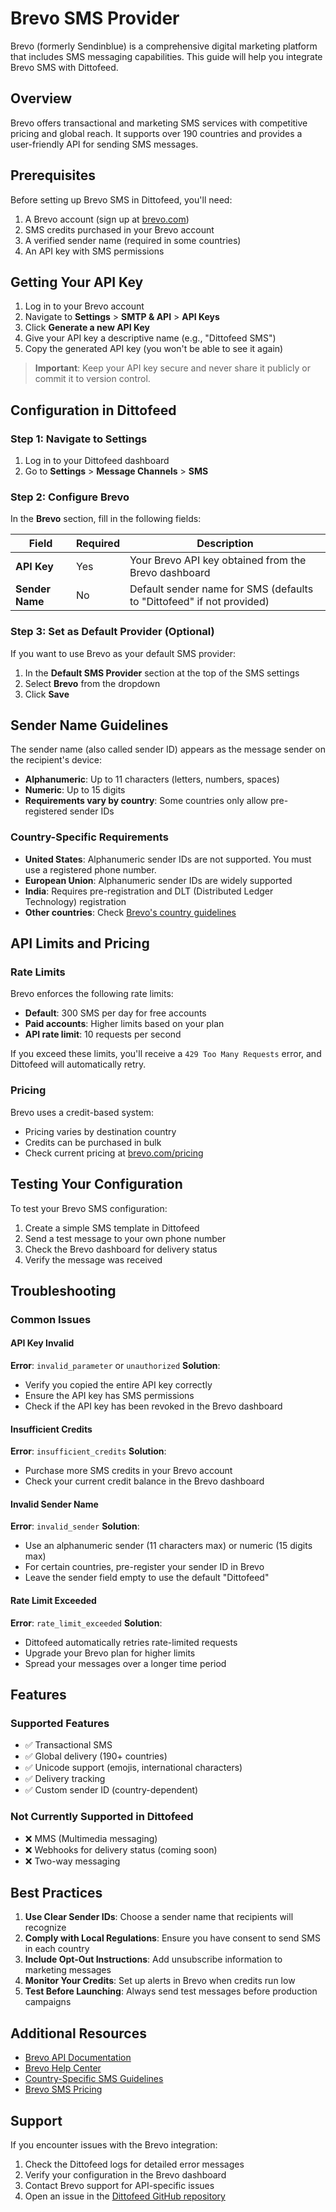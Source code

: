 # Brevo SMS Provider

Brevo (formerly Sendinblue) is a comprehensive digital marketing platform that includes SMS messaging capabilities. This guide will help you integrate Brevo SMS with Dittofeed.

## Overview

Brevo offers transactional and marketing SMS services with competitive pricing and global reach. It supports over 190 countries and provides a user-friendly API for sending SMS messages.

## Prerequisites

Before setting up Brevo SMS in Dittofeed, you'll need:

1. A Brevo account (sign up at [brevo.com](https://www.brevo.com))
2. SMS credits purchased in your Brevo account
3. A verified sender name (required in some countries)
4. An API key with SMS permissions

## Getting Your API Key

1. Log in to your Brevo account
2. Navigate to **Settings** > **SMTP & API** > **API Keys**
3. Click **Generate a new API Key**
4. Give your API key a descriptive name (e.g., "Dittofeed SMS")
5. Copy the generated API key (you won't be able to see it again)

> **Important**: Keep your API key secure and never share it publicly or commit it to version control.

## Configuration in Dittofeed

### Step 1: Navigate to Settings

1. Log in to your Dittofeed dashboard
2. Go to **Settings** > **Message Channels** > **SMS**

### Step 2: Configure Brevo

In the **Brevo** section, fill in the following fields:

| Field | Required | Description |
|-------|----------|-------------|
| **API Key** | Yes | Your Brevo API key obtained from the Brevo dashboard |
| **Sender Name** | No | Default sender name for SMS (defaults to "Dittofeed" if not provided) |

### Step 3: Set as Default Provider (Optional)

If you want to use Brevo as your default SMS provider:

1. In the **Default SMS Provider** section at the top of the SMS settings
2. Select **Brevo** from the dropdown
3. Click **Save**

## Sender Name Guidelines

The sender name (also called sender ID) appears as the message sender on the recipient's device:

- **Alphanumeric**: Up to 11 characters (letters, numbers, spaces)
- **Numeric**: Up to 15 digits
- **Requirements vary by country**: Some countries only allow pre-registered sender IDs

### Country-Specific Requirements

- **United States**: Alphanumeric sender IDs are not supported. You must use a registered phone number.
- **European Union**: Alphanumeric sender IDs are widely supported
- **India**: Requires pre-registration and DLT (Distributed Ledger Technology) registration
- **Other countries**: Check [Brevo's country guidelines](https://help.brevo.com/hc/en-us/articles/209554289)

## API Limits and Pricing

### Rate Limits

Brevo enforces the following rate limits:

- **Default**: 300 SMS per day for free accounts
- **Paid accounts**: Higher limits based on your plan
- **API rate limit**: 10 requests per second

If you exceed these limits, you'll receive a `429 Too Many Requests` error, and Dittofeed will automatically retry.

### Pricing

Brevo uses a credit-based system:
- Pricing varies by destination country
- Credits can be purchased in bulk
- Check current pricing at [brevo.com/pricing](https://www.brevo.com/pricing/)

## Testing Your Configuration

To test your Brevo SMS configuration:

1. Create a simple SMS template in Dittofeed
2. Send a test message to your own phone number
3. Check the Brevo dashboard for delivery status
4. Verify the message was received

## Troubleshooting

### Common Issues

#### API Key Invalid
**Error**: `invalid_parameter` or `unauthorized`
**Solution**:
- Verify you copied the entire API key correctly
- Ensure the API key has SMS permissions
- Check if the API key has been revoked in the Brevo dashboard

#### Insufficient Credits
**Error**: `insufficient_credits`
**Solution**:
- Purchase more SMS credits in your Brevo account
- Check your current credit balance in the Brevo dashboard

#### Invalid Sender Name
**Error**: `invalid_sender`
**Solution**:
- Use an alphanumeric sender (11 characters max) or numeric (15 digits max)
- For certain countries, pre-register your sender ID in Brevo
- Leave the sender field empty to use the default "Dittofeed"

#### Rate Limit Exceeded
**Error**: `rate_limit_exceeded`
**Solution**:
- Dittofeed automatically retries rate-limited requests
- Upgrade your Brevo plan for higher limits
- Spread your messages over a longer time period

## Features

### Supported Features
- ✅ Transactional SMS
- ✅ Global delivery (190+ countries)
- ✅ Unicode support (emojis, international characters)
- ✅ Delivery tracking
- ✅ Custom sender ID (country-dependent)

### Not Currently Supported in Dittofeed
- ❌ MMS (Multimedia messaging)
- ❌ Webhooks for delivery status (coming soon)
- ❌ Two-way messaging

## Best Practices

1. **Use Clear Sender IDs**: Choose a sender name that recipients will recognize
2. **Comply with Local Regulations**: Ensure you have consent to send SMS in each country
3. **Include Opt-Out Instructions**: Add unsubscribe information to marketing messages
4. **Monitor Your Credits**: Set up alerts in Brevo when credits run low
5. **Test Before Launching**: Always send test messages before production campaigns

## Additional Resources

- [Brevo API Documentation](https://developers.brevo.com/reference/sendtransacsms)
- [Brevo Help Center](https://help.brevo.com/)
- [Country-Specific SMS Guidelines](https://help.brevo.com/hc/en-us/articles/209554289)
- [Brevo SMS Pricing](https://www.brevo.com/pricing/)

## Support

If you encounter issues with the Brevo integration:

1. Check the Dittofeed logs for detailed error messages
2. Verify your configuration in the Brevo dashboard
3. Contact Brevo support for API-specific issues
4. Open an issue in the [Dittofeed GitHub repository](https://github.com/dittofeed/dittofeed/issues)
